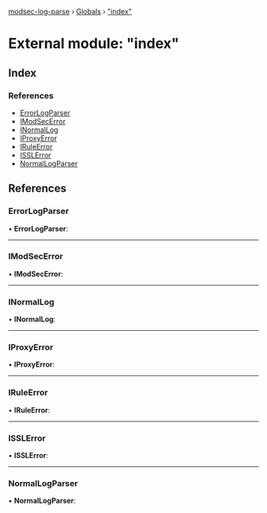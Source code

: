 [modsec-log-parse](../README.md) › [Globals](../globals.md) › ["index"](_index_.md)

# External module: "index"

## Index

### References

* [ErrorLogParser](_index_.md#errorlogparser)
* [IModSecError](_index_.md#imodsecerror)
* [INormalLog](_index_.md#inormallog)
* [IProxyError](_index_.md#iproxyerror)
* [IRuleError](_index_.md#iruleerror)
* [ISSLError](_index_.md#isslerror)
* [NormalLogParser](_index_.md#normallogparser)

## References

###  ErrorLogParser

• **ErrorLogParser**:

___

###  IModSecError

• **IModSecError**:

___

###  INormalLog

• **INormalLog**:

___

###  IProxyError

• **IProxyError**:

___

###  IRuleError

• **IRuleError**:

___

###  ISSLError

• **ISSLError**:

___

###  NormalLogParser

• **NormalLogParser**:

